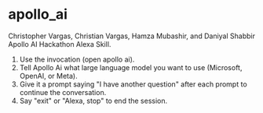 # apollo_ai
Christopher Vargas, Christian Vargas, Hamza Mubashir, and Daniyal Shabbir
Apollo AI Hackathon Alexa Skill.

1. Use the invocation (open apollo ai).
2. Tell Apollo Ai what large language model you want to use (Microsoft, OpenAI, or Meta).
3. Give it a prompt saying "I have another question" after each prompt to continue the conversation.
4. Say "exit" or "Alexa, stop" to end the session.
